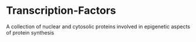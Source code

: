 # Transcription-Factors
A collection of nuclear and cytosolic proteins involved in epigenetic aspects of protein synthesis
